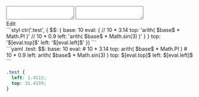 <div data-size="300" class="code-cont" data-example="arith-math">
    <div class="code">
        <div class="code-wrap">
            <textarea id="stylus"></textarea>
            <textarea id="css"></textarea>
            <div class="edit-code">
                <span>Edit</span>
            </div>
        </div>
    </div>
</div>


<div data-size="300" data-examples="stylus"></div>
```styl
ctr('.test', {
  $$: {
    base: 10
    eval: {
      // 10 * 3.14
      top: 'arith( $base$ * Math.PI )'
      // 10 * 0.9
      left: 'arith( $base$ * Math.sin(3) )'
    }
  }
  top: '$[eval.top]$'
  left: '$[eval.left]$'
})
```

<div data-size="300" data-examples="yaml"></div>
```yaml
.test:
  $$:
    base: 10
    eval:
      # 10 * 3.14
      top: arith( $base$ * Math.PI )
      # 10 * 0.9
      left: arith( $base$ * Math.sin(3) )
  top: $[eval.top]$
  left: $[eval.left]$
```

```css
.test {
  left: 1.4112;
  top: 31.4159;
}
```

<div class="cf"></div>

